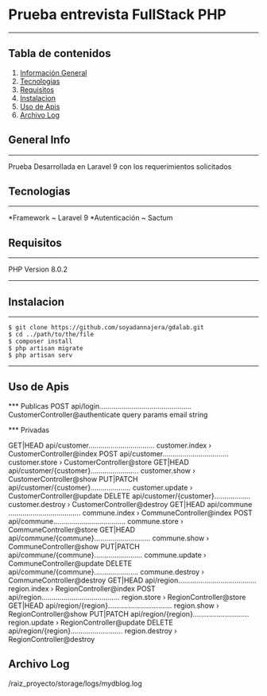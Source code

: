 # Prueba entrevista FullStack PHP

***



## Tabla de contenidos
1. [Información General](#informacion-general)
2. [Tecnologias](#tecnologias)
3. [Requisitos](#requisitos)
3. [Instalacion](#instalacion)
4. [Uso de Apis](#uso-de-apis)
5. [Archivo Log](#archivo-log)

## General Info
***
Prueba Desarrollada en Laravel 9 con los requerimientos solicitados

## Tecnologias
***
*Framework ~ Laravel 9
*Autenticación ~ Sactum

## Requisitos
***
PHP Version 8.0.2
***

## Instalacion
***
```
$ git clone https://github.com/soyadannajera/gdalab.git
$ cd ../path/to/the/file
$ composer install
$ php artisan migrate
$ php artisan serv
```
***

## Uso de Apis
*** Publicas
POST            api/login.............................................. CustomerController@authenticate
query params email string

*** Privadas

GET|HEAD        api/customer................................. customer.index › CustomerController@index
POST            api/customer................................. customer.store › CustomerController@store
GET|HEAD        api/customer/{customer}........................ customer.show › CustomerController@show
PUT|PATCH       api/customer/{customer}.................... customer.update › CustomerController@update
DELETE          api/customer/{customer}.................. customer.destroy › CustomerController@destroy
GET|HEAD        api/commune .................................... commune.index › CommuneController@index
POST            api/commune.................................... commune.store › CommuneController@store
GET|HEAD        api/commune/{commune}............................ commune.show › CommuneController@show
PUT|PATCH       api/commune/{commune}........................ commune.update › CommuneController@update
DELETE          api/commune/{commune}...................... commune.destroy › CommuneController@destroy
GET|HEAD        api/region....................................... region.index › RegionController@index
POST            api/region....................................... region.store › RegionController@store
GET|HEAD        api/region/{region}................................ region.show › RegionController@show
PUT|PATCH       api/region/{region}............................ region.update › RegionController@update
DELETE          api/region/{region}.......................... region.destroy › RegionController@destroy

## Archivo Log
/raiz_proyecto/storage/logs/mydblog.log